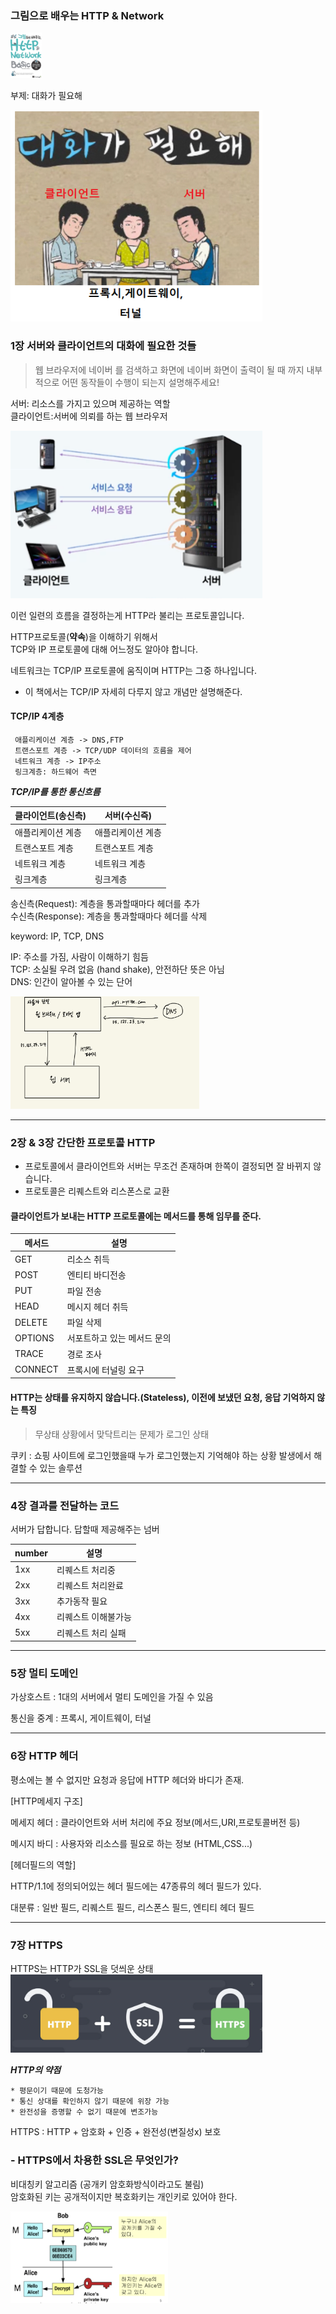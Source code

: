 ### 그림으로 배우는 HTTP & Network

<img src="../../img/img_20.png" alt ="부제" style="max-width:10%;">

부제: 대화가 필요해

<img src="../../img/img_12.png" alt ="부제" style="max-width:80%;">

### 1장 서버와 클라이언트의 대화에 필요한 것들

> 웹 브라우저에 네이버 를 검색하고 화면에 네이버 화면이 출력이 될 때 까지 내부적으로 어떤 동작들이 수행이 되는지 설명해주세요!

서버: 리소스를 가지고 있으며 제공하는 역할\
클라이언트:서버에 의뢰를 하는 웹 브라우저

<img src="../../img/img_8.png" alt ="정보처리" style="max-width:80%;">

이런 일련의 흐름을 결정하는게 HTTP라 불리는 프로토콜입니다.

HTTP프로토콜(**약속**)을 이해하기 위해서\
TCP와 IP 프로토콜에 대해 어느정도 알아야 합니다.

네트워크는 TCP/IP 프로토콜에 움직이며 HTTP는 그중 하나입니다.

* 이 책에서는 TCP/IP 자세히 다루지 않고 개념만 설명해준다.

#### TCP/IP 4계층
     애플리케이션 계층 -> DNS,FTP
     트랜스포트 계층 -> TCP/UDP 데이터의 흐름을 제어
     네트워크 계층 -> IP주소
     링크계층: 하드웨어 측면

***TCP/IP를 통한 통신흐름***

| 클라이언트(송신측) | 서버(수신즉)   |
|------------|-----------|
| 애플리케이션 계층  | 애플리케이션 계층 |
| 트랜스포트 계층   | 트랜스포트 계층  |
| 네트워크 계층    | 네트워크 계층   |
| 링크계층       | 링크계층      |

송신측(Request): 계층을 통과할때마다 헤더를 추가\
수신측(Response): 계층을 통과할때마다 헤더를 삭제

keyword: IP, TCP, DNS

IP: 주소를 가짐, 사람이 이해하기 힘듬\
TCP: 소실될 우려 없음 (hand shake), 안전하단 뜻은 아님\
DNS: 인간이 알아볼 수 있는 단어

<img src="../../img/img_11.png" alt ="DNS" style="max-width:60%;">


--------
### 2장 & 3장 간단한 프로토콜 HTTP

* 프로토콜에서 클라이언트와 서버는 무조건 존재하며 한쪽이 결정되면 잘 바뀌지 않습니다.
* 프로토콜은 리퀘스트와 리스폰스로 교환


#### 클라이언트가 보내는 HTTP 프로토콜에는 메서드를 통해 임무를 준다.

| 메서드     | 설명              |
|---------|-----------------|
| GET     | 리소스 취득          |
| POST    | 엔티티 바디전송        |
| PUT     | 파일 전송           |
| HEAD    | 메시지 헤더 취득       |
| DELETE  | 파일 삭제           |
| OPTIONS | 서포트하고 있는 메서드 문의 |
| TRACE   | 경로 조사           |
| CONNECT | 프록시에 터널링 요구     |


#### HTTP는 상태를 유지하지 않습니다.(Stateless), 이전에 보냈던 요청, 응답 기억하지 않는 특징

> 무상태 상황에서 맞닥트리는 문제가 로그인 상태

쿠키
: 쇼핑 사이트에 로그인했을때 누가 로그인했는지 기억해야 하는 상황 발생에서 해결할 수 있는 솔루션

----------
### 4장 결과를 전달하는 코드

서버가 답합니다. 답할때 제공해주는 넘버

| number | 설명         |
|--------|------------|
| 1xx    | 리퀘스트 처리중   |
| 2xx    | 리퀘스트 처리완료  |
| 3xx    | 추가동작 필요    |
| 4xx    | 리퀘스트 이해불가능 |
| 5xx    | 리퀘스트 처리 실패 |

---------
### 5장 멀티 도메인

가상호스트
: 1대의 서버에서 멀티 도메인을 가질 수 있음

통신을 중계
: 프록시, 게이트웨이, 터널


---------

### 6장 HTTP 헤더

평소에는 볼 수 없지만 요청과 응답에 HTTP 헤더와 바디가 존재.

[HTTP메세지 구조]

메세지 헤더
: 클라이언트와 서버 처리에 주요 정보(메서드,URI,프로토콜버전 등)

메시지 바디
: 사용자와 리소스를 필요로 하는 정보 (HTML,CSS...)


[헤더필드의 역할]

HTTP/1.1에 정의되어있는 헤더 필드에는 47종류의 헤더 필드가 있다.

대분류
: 일반 필드, 리퀘스트 필드, 리스폰스 필드, 엔티티 헤더 필드


---------

### 7장  HTTPS
HTTPS는 HTTP가 SSL을 덧씌운 상태
<img src="../../img/img_13.png" alt ="https" style="max-width:80%;">

***HTTP의 약점***

    * 평문이기 때문에 도청가능
    * 통신 상대를 확인하지 않기 때문에 위장 가능
    * 완전성을 증명할 수 없기 때문에 변조가능

HTTPS
: HTTP + 암호화 + 인증 + 완전성(변질성x) 보호


### - HTTPS에서 차용한 SSL은 무엇인가?

비대칭키 알고리즘 (공개키 암호화방식이라고도 불림)\
암호화된 키는 공개적이지만 복호화키는 개인키로 있어야 한다.

 <img src="../../img/img_14.png" alt ="복호화" style="max-width:50%;">
